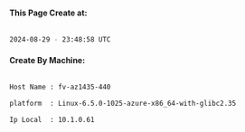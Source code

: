
   
#### This Page Create at:

```bash

2024-08-29 - 23:48:58 UTC

```

#### Create By Machine:

```bash

Host Name : fv-az1435-440

platform  : Linux-6.5.0-1025-azure-x86_64-with-glibc2.35

Ip Local  : 10.1.0.61

```

